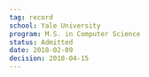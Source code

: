 ```yaml
---
tag: record
school: Yale University
program: M.S. in Computer Science
status: Admitted
date: 2018-02-09
decision: 2018-04-15
---
```

